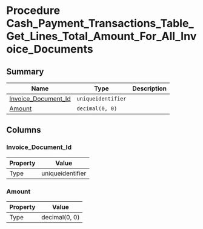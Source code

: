 # Procedure Cash_Payment_Transactions_Table_Get_Lines_Total_Amount_For_All_Invoice_Documents


## Summary

| Name | Type | Description |
| - | - | --- |
|[Invoice_Document_Id](#invoice_document_id)|`uniqueidentifier` ||
|[Amount](#amount)|`decimal(0, 0)` ||

## Columns

### Invoice_Document_Id

| Property | Value |
| - | - |
|Type|uniqueidentifier|

### Amount

| Property | Value |
| - | - |
|Type|decimal(0, 0)|



